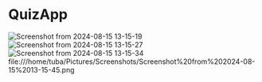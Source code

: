 # QuizApp

![Screenshot from 2024-08-15 13-15-19](https://github.com/user-attachments/assets/d2e16858-0ddd-4d77-b892-37c0db225fba)
![Screenshot from 2024-08-15 13-15-27](https://github.com/user-attachments/assets/21f967d2-e2f5-45b6-876f-b54f96e99e7f)
![Screenshot from 2024-08-15 13-15-34](https://github.com/user-attachments/assets/88b9236f-8fe6-478e-bc87-507c7db003a5)
file:///home/tuba/Pictures/Screenshots/Screenshot%20from%202024-08-15%2013-15-45.png





